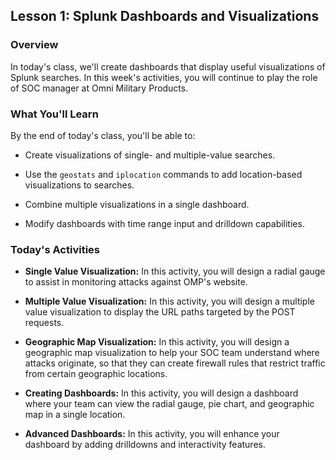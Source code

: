 ## Lesson 1: Splunk Dashboards and Visualizations 
 
### Overview

In today's class, we'll create dashboards that display useful visualizations of Splunk searches. In this week's activities, you will continue to play the role of SOC manager at Omni Military Products.
 
### What You'll Learn
 
By the end of today's class, you'll be able to:
 
- Create visualizations of single- and multiple-value searches. 

- Use the `geostats` and `iplocation` commands to add location-based visualizations to searches. 

- Combine multiple visualizations in a single dashboard. 

- Modify dashboards with time range input and drilldown capabilities.

### Today's Activities

* **Single Value Visualization:** In this activity, you will design a radial gauge to assist in monitoring attacks against OMP's website.

* **Multiple Value Visualization:** In this activity, you will design a multiple value visualization to display the URL paths targeted by the POST requests.

* **Geographic Map Visualization:** In this activity, you will design a geographic map visualization to help your SOC team understand where attacks originate, so that they can create firewall rules that restrict traffic from certain geographic locations.

* **Creating Dashboards:** In this activity, you will design a dashboard where your team can view the radial gauge, pie chart, and geographic map in a single location.

* **Advanced Dashboards:** In this activity, you will enhance your dashboard by adding drilldowns and interactivity features.
